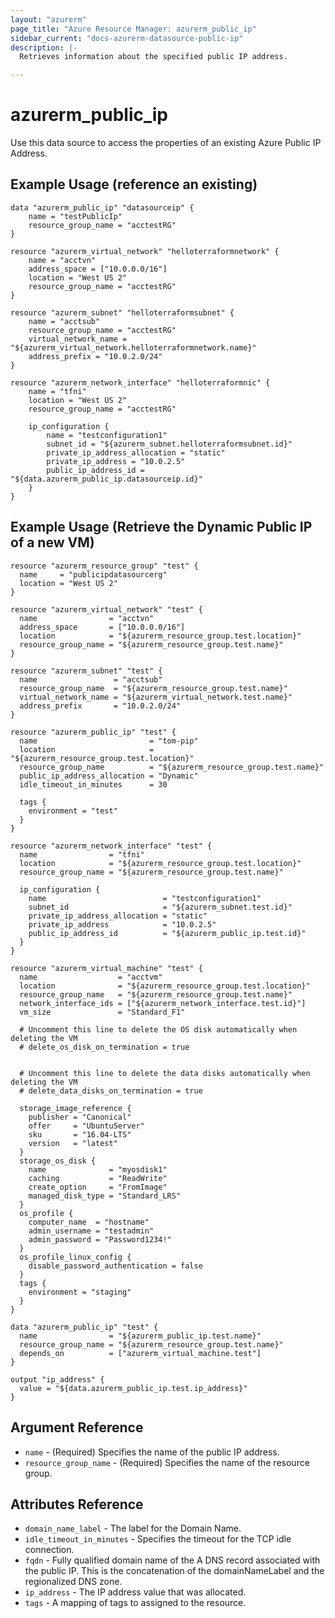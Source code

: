 ```yaml
---
layout: "azurerm"
page_title: "Azure Resource Manager: azurerm_public_ip"
sidebar_current: "docs-azurerm-datasource-public-ip"
description: |-
  Retrieves information about the specified public IP address.

---
```


# azurerm_public_ip

Use this data source to access the properties of an existing Azure Public IP Address.

## Example Usage (reference an existing)

```hcl
data "azurerm_public_ip" "datasourceip" {
    name = "testPublicIp"
    resource_group_name = "acctestRG"
}

resource "azurerm_virtual_network" "helloterraformnetwork" {
    name = "acctvn"
    address_space = ["10.0.0.0/16"]
    location = "West US 2"
    resource_group_name = "acctestRG"
}

resource "azurerm_subnet" "helloterraformsubnet" {
    name = "acctsub"
    resource_group_name = "acctestRG"
    virtual_network_name = "${azurerm_virtual_network.helloterraformnetwork.name}"
    address_prefix = "10.0.2.0/24"
}

resource "azurerm_network_interface" "helloterraformnic" {
    name = "tfni"
    location = "West US 2"
    resource_group_name = "acctestRG"

    ip_configuration {
        name = "testconfiguration1"
        subnet_id = "${azurerm_subnet.helloterraformsubnet.id}"
        private_ip_address_allocation = "static"
        private_ip_address = "10.0.2.5"
        public_ip_address_id = "${data.azurerm_public_ip.datasourceip.id}"
    }
}
```

## Example Usage (Retrieve the Dynamic Public IP of a new VM)

```hcl
resource "azurerm_resource_group" "test" {
  name     = "publicipdatasourcerg"
  location = "West US 2"
}

resource "azurerm_virtual_network" "test" {
  name                = "acctvn"
  address_space       = ["10.0.0.0/16"]
  location            = "${azurerm_resource_group.test.location}"
  resource_group_name = "${azurerm_resource_group.test.name}"
}

resource "azurerm_subnet" "test" {
  name                 = "acctsub"
  resource_group_name  = "${azurerm_resource_group.test.name}"
  virtual_network_name = "${azurerm_virtual_network.test.name}"
  address_prefix       = "10.0.2.0/24"
}

resource "azurerm_public_ip" "test" {
  name                         = "tom-pip"
  location                     = "${azurerm_resource_group.test.location}"
  resource_group_name          = "${azurerm_resource_group.test.name}"
  public_ip_address_allocation = "Dynamic"
  idle_timeout_in_minutes      = 30

  tags {
    environment = "test"
  }
}

resource "azurerm_network_interface" "test" {
  name                = "tfni"
  location            = "${azurerm_resource_group.test.location}"
  resource_group_name = "${azurerm_resource_group.test.name}"

  ip_configuration {
    name                          = "testconfiguration1"
    subnet_id                     = "${azurerm_subnet.test.id}"
    private_ip_address_allocation = "static"
    private_ip_address            = "10.0.2.5"
    public_ip_address_id          = "${azurerm_public_ip.test.id}"
  }
}

resource "azurerm_virtual_machine" "test" {
  name                  = "acctvm"
  location              = "${azurerm_resource_group.test.location}"
  resource_group_name   = "${azurerm_resource_group.test.name}"
  network_interface_ids = ["${azurerm_network_interface.test.id}"]
  vm_size               = "Standard_F1"

  # Uncomment this line to delete the OS disk automatically when deleting the VM
  # delete_os_disk_on_termination = true


  # Uncomment this line to delete the data disks automatically when deleting the VM
  # delete_data_disks_on_termination = true

  storage_image_reference {
    publisher = "Canonical"
    offer     = "UbuntuServer"
    sku       = "16.04-LTS"
    version   = "latest"
  }
  storage_os_disk {
    name              = "myosdisk1"
    caching           = "ReadWrite"
    create_option     = "FromImage"
    managed_disk_type = "Standard_LRS"
  }
  os_profile {
    computer_name  = "hostname"
    admin_username = "testadmin"
    admin_password = "Password1234!"
  }
  os_profile_linux_config {
    disable_password_authentication = false
  }
  tags {
    environment = "staging"
  }
}

data "azurerm_public_ip" "test" {
  name                = "${azurerm_public_ip.test.name}"
  resource_group_name = "${azurerm_resource_group.test.name}"
  depends_on          = ["azurerm_virtual_machine.test"]
}

output "ip_address" {
  value = "${data.azurerm_public_ip.test.ip_address}"
}
```

## Argument Reference

* `name` - (Required) Specifies the name of the public IP address.
* `resource_group_name` - (Required) Specifies the name of the resource group.


## Attributes Reference

* `domain_name_label` - The label for the Domain Name.
* `idle_timeout_in_minutes` - Specifies the timeout for the TCP idle connection.
* `fqdn` - Fully qualified domain name of the A DNS record associated with the public IP. This is the concatenation of the domainNameLabel and the regionalized DNS zone.
* `ip_address` - The IP address value that was allocated.
* `tags` - A mapping of tags to assigned to the resource.